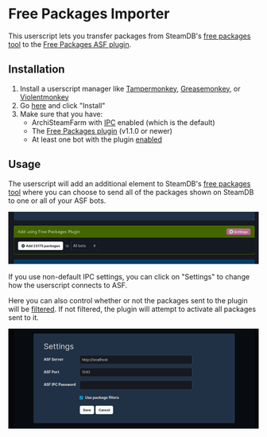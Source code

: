 # Free Packages Importer

This userscript lets you transfer packages from SteamDB's [free packages tool](https://steamdb.info/freepackages/) to the [Free Packages ASF plugin](https://github.com/Citrinate/FreePackages).

## Installation

1. Install a userscript manager like [Tampermonkey](https://www.tampermonkey.net/), [Greasemonkey](https://addons.mozilla.org/en-US/firefox/addon/greasemonkey/), or [Violentmonkey](https://violentmonkey.github.io/)
2. Go [here](https://raw.githubusercontent.com/Citrinate/FreePackages/main/FreePackagesImporter/code.user.js) and click "Install"
3. Make sure that you have:
    - ArchiSteamFarm with [IPC](https://github.com/JustArchiNET/ArchiSteamFarm/wiki/IPC) enabled (which is the default)
    - The [Free Packages plugin](https://github.com/Citrinate/FreePackages) (v1.1.0 or newer)
    - At least one bot with the plugin [enabled](https://github.com/Citrinate/FreePackages#enabling-the-plugin)

## Usage

The userscript will add an additional element to SteamDB's [free packages tool](https://steamdb.info/freepackages/) where you can choose to send all of the packages shown on SteamDB to one or all of your ASF bots.

![Interface](https://raw.githubusercontent.com/Citrinate/FreePackages/main/FreePackagesImporter/Screenshots/interface.png)

If you use non-default IPC settings, you can click on "Settings" to change how the userscript connects to ASF.

Here you can also control whether or not the packages sent to the plugin will be [filtered](https://github.com/Citrinate/FreePackages#enabling-package-filters).  If not filtered, the plugin will attempt to activate all packages sent to it.

![Settings](https://raw.githubusercontent.com/Citrinate/FreePackages/main/FreePackagesImporter/Screenshots/settings.png)

